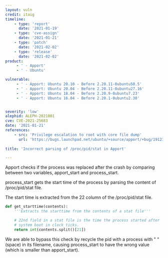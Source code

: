```yaml
---
layout: vuln
credit: itaig
timeline:
    - type: 'report'
      date: '2021-01-19'
    - type: 'cve-assign'
      date: '2021-01-21'
    - type: 'patch'
      date: '2021-02-02'
    - type: 'release'
      date: '2021-02-02'
product:
     - ' - Apport'
     - ' - Ubuntu'

vulnerable:
     - ' - Apport: Ubuntu 20.10 - Before 2.20.11-0ubuntu50.5'
     - ' - Apport: Ubuntu 20.04 - Before 2.20.11-0ubuntu27.16'
     - ' - Apport: Ubuntu 18.04 - Before 2.20.9-0ubuntu7.23'
     - ' - Apport: Ubuntu 16.04 - Before 2.20.1-0ubuntu2.30'


severity: 'low'
alephid: ALEPH-2021001
cve: CVE-2021-25683
date: '2021-01-21'
references:
    - src: 'Privilege escalation to root with core file dump'
      url: 'https://bugs.launchpad.net/ubuntu/+source/apport/+bug/1912326'
  
title: 'Incorrect parsing of /proc/pid/stat in Apport'

---
```

Apport checks if the process was replaced after the crash by comparing between two variables, apport_start and process_start.

process_start gets the start time of the process by parsing the content of /proc/pid/stat file.

The start time is extracted from the 22 column of the /proc/pid/stat file.
```python
def get_starttime(contents):
    '''Extracts the starttime from the contents of a stat file'''

    # 22nd field in a stat file is the time the process started after
    # system boot in clock ticks.
    return int(contents.split()[21])
```

We are able to bypass this check by recycle the pid with a process with " "(space) in its filename, causing process_start to have the wrong value (which is smaller than apport_start).